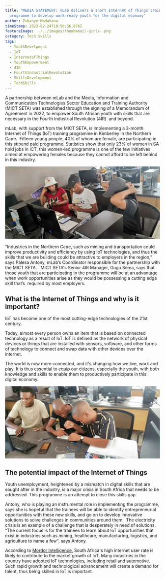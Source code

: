 ```yaml
---
title: "MEDIA STATEMENT: mLab delivers a short Internet of Things training
  programme to develop work-ready youth for the digital economy"
author: Zukanye Madakana
timeStamp: 2023-02-24T10:56:36.876Z
featureImage: ../../images/thumbanail-girls-.png
category: Tech Skills
tags:
  - YouthDevelpment
  - IoT
  - InternetofThings
  - YouthEmpowerment
  - 4IR
  - FourthIndustrialRevolution
  - SkillsDevelopment
  - TechSkills
---
```

A partnership between mLab and the Media, Information and Communication Technologies Sector Education and Training Authority (MICT SETA) was established through the signing of a Memorandum of Agreement in 2022, to empower South African youth with skills that are necessary in the Fourth Industrial Revolution (4IR)  and beyond.

mLab, with support from the MICT SETA, is implementing a 3-month Internet of Things (IoT) training programme in Kimberley in the Northern Cape.  Fifteen young people, 40% of whom are female, are participating in this stipend paid programme. Statistics show that only 23% of women in SA hold jobs in ICT, this women-led programme is one of the few initiatives aimed at empowering females because they cannot afford to be left behind in this industry.

![](../../images/iot5.jpg "Three youth programme participants on the first day of course orientation.")

“Industries in the Northern Cape, such as mining and transportation could improve productivity and efficiency by using IoT technologies, and thus the skills that we are building could be attractive to employers in the region,” says Palesa Antony, mLab’s Coordinator responsible for the partnership with the MICT SETA.   MICT SETA's Senior 4IR Manager, Gugu Sema, says that those youth that are participating in the programme will be at an advantage when work opportunities arise as they would be possessing a cutting edge skill that’s  required by most employers. 

## What is the Internet of Things and why is it important?

IoT has become one of the most cutting-edge technologies of the 21st century. 

Today, almost every person owns an item that is based on connected technology as a result of IoT. IoT is defined as the network of physical devices or things that are installed with sensors, software, and other forms of technology to connect and swap data with other devices over the internet. 

The world is now more connected, and it's changing how we live, work and play. It is thus essential to equip our citizens, especially the youth, with both knowledge and skills to enable them to productively participate in this digital economy. 

![](../../images/iot6.jpg "Programme participants doing an IoT task on first day of orientation.")



## The potential impact of the Internet of Things 

Youth unemployment, heightened by a mismatch in digital skills that are sought after in the industry, is a major crisis in South Africa that needs to be addressed. This programme is an attempt to close this skills gap. 

Antony, who is playing an instrumental role in implementing the programme, says she is hopeful that the trainees will be able to identify entrepreneurial opportunities with these new skills, and go on to develop innovative solutions to solve challenges in communities around them.  The electricity crisis is an example of a challenge that is desperately in need of solutions.  “The current focus is for the trainees to learn about IoT opportunities that exist in industries such as mining, healthcare, manufacturing, logistics, and agriculture to name a few", says Antony.

According to [Mordor Intelligence](https://www.mordorintelligence.com/industry-reports/south-africa-iot-market), South Africa's high internet user rate is likely to contribute to the market growth of IoT. Many industries in the country have adopted IoT technologies, including retail and automotive. Such rapid growth and technological advancement will create a demand for talent, thus being skilled in IoT is important.